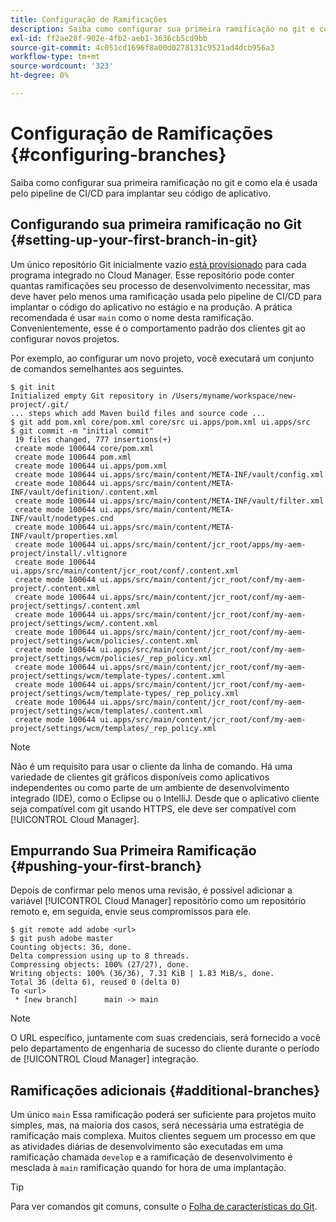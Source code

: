 ```yaml
---
title: Configuração de Ramificações
description: Saiba como configurar sua primeira ramificação no git e como ela é usada pelo pipeline de CI/CD para implantar seu código de aplicativo.
exl-id: ff2ae28f-902e-4fb2-aeb1-3636cb5cd9bb
source-git-commit: 4c051cd1696f8a00d0278131c9521ad4dcb956a3
workflow-type: tm+mt
source-wordcount: '323'
ht-degree: 0%

---
```



# Configuração de Ramificações {#configuring-branches}

Saiba como configurar sua primeira ramificação no git e como ela é usada pelo pipeline de CI/CD para implantar seu código de aplicativo.

## Configurando sua primeira ramificação no Git {#setting-up-your-first-branch-in-git}

Um único repositório Git inicialmente vazio [está provisionado](/help/requirements/environment-provisioning.md) para cada programa integrado no Cloud Manager. Esse repositório pode conter quantas ramificações seu processo de desenvolvimento necessitar, mas deve haver pelo menos uma ramificação usada pelo pipeline de CI/CD para implantar o código do aplicativo no estágio e na produção. A prática recomendada é usar `main` como o nome desta ramificação. Convenientemente, esse é o comportamento padrão dos clientes git ao configurar novos projetos.

Por exemplo, ao configurar um novo projeto, você executará um conjunto de comandos semelhantes aos seguintes.

```shell
$ git init
Initialized empty Git repository in /Users/myname/workspace/new-project/.git/
... steps which add Maven build files and source code ...
$ git add pom.xml core/pom.xml core/src ui.apps/pom.xml ui.apps/src
$ git commit -m "initial commit"
 19 files changed, 777 insertions(+)
 create mode 100644 core/pom.xml
 create mode 100644 pom.xml
 create mode 100644 ui.apps/pom.xml
 create mode 100644 ui.apps/src/main/content/META-INF/vault/config.xml
 create mode 100644 ui.apps/src/main/content/META-INF/vault/definition/.content.xml
 create mode 100644 ui.apps/src/main/content/META-INF/vault/filter.xml
 create mode 100644 ui.apps/src/main/content/META-INF/vault/nodetypes.cnd
 create mode 100644 ui.apps/src/main/content/META-INF/vault/properties.xml
 create mode 100644 ui.apps/src/main/content/jcr_root/apps/my-aem-project/install/.vltignore
 create mode 100644 ui.apps/src/main/content/jcr_root/conf/.content.xml
 create mode 100644 ui.apps/src/main/content/jcr_root/conf/my-aem-project/.content.xml
 create mode 100644 ui.apps/src/main/content/jcr_root/conf/my-aem-project/settings/.content.xml
 create mode 100644 ui.apps/src/main/content/jcr_root/conf/my-aem-project/settings/wcm/.content.xml
 create mode 100644 ui.apps/src/main/content/jcr_root/conf/my-aem-project/settings/wcm/policies/.content.xml
 create mode 100644 ui.apps/src/main/content/jcr_root/conf/my-aem-project/settings/wcm/policies/_rep_policy.xml
 create mode 100644 ui.apps/src/main/content/jcr_root/conf/my-aem-project/settings/wcm/template-types/.content.xml
 create mode 100644 ui.apps/src/main/content/jcr_root/conf/my-aem-project/settings/wcm/template-types/_rep_policy.xml
 create mode 100644 ui.apps/src/main/content/jcr_root/conf/my-aem-project/settings/wcm/templates/.content.xml
 create mode 100644 ui.apps/src/main/content/jcr_root/conf/my-aem-project/settings/wcm/templates/_rep_policy.xml
```

>[!NOTE]
>
>Não é um requisito para usar o cliente da linha de comando. Há uma variedade de clientes git gráficos disponíveis como aplicativos independentes ou como parte de um ambiente de desenvolvimento integrado (IDE), como o Eclipse ou o IntelliJ. Desde que o aplicativo cliente seja compatível com git usando HTTPS, ele deve ser compatível com [!UICONTROL Cloud Manager].

## Empurrando Sua Primeira Ramificação {#pushing-your-first-branch}

Depois de confirmar pelo menos uma revisão, é possível adicionar a variável [!UICONTROL Cloud Manager] repositório como um repositório remoto e, em seguida, envie seus compromissos para ele.

```shell
$ git remote add adobe <url>
$ git push adobe master
Counting objects: 36, done.
Delta compression using up to 8 threads.
Compressing objects: 100% (27/27), done.
Writing objects: 100% (36/36), 7.31 KiB | 1.83 MiB/s, done.
Total 36 (delta 6), reused 0 (delta 0)
To <url>
 * [new branch]      main -> main
```

>[!NOTE]
>
>O URL específico, juntamente com suas credenciais, será fornecido a você pelo departamento de engenharia de sucesso do cliente durante o período de [!UICONTROL Cloud Manager] integração.

## Ramificações adicionais {#additional-branches}

Um único `main` Essa ramificação poderá ser suficiente para projetos muito simples, mas, na maioria dos casos, será necessária uma estratégia de ramificação mais complexa. Muitos clientes seguem um processo em que as atividades diárias de desenvolvimento são executadas em uma ramificação chamada `develop` e a ramificação de desenvolvimento é mesclada à `main` ramificação quando for hora de uma implantação.

>[!TIP]
>
>Para ver comandos git comuns, consulte o [Folha de características do Git](https://github.github.com/training-kit/downloads/github-git-cheat-sheet).
